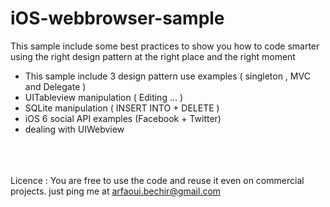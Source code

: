 iOS-webbrowser-sample
=====================

This sample include some best practices to show you how to code smarter using the right design pattern at the right place and the right moment

* This sample include 3 design pattern use examples ( singleton , MVC and Delegate )
* UITableview manipulation ( Editing ... ) 
* SQLite manipulation ( INSERT INTO + DELETE )
* iOS 6 social API examples (Facebook + Twitter)
* dealing with UIWebview 


<br><br><br>
Licence : 
You are free to use the code and reuse it even on commercial projects. just ping me at arfaoui.bechir@gmail.com
